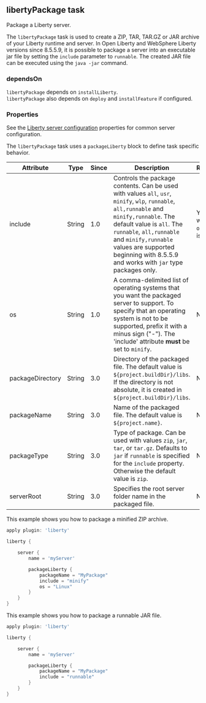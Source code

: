 ## libertyPackage task

Package a Liberty server.

The `libertyPackage` task is used to create a ZIP, TAR, TAR.GZ or JAR archive of your Liberty runtime and server.
In Open Liberty and WebSphere Liberty versions since 8.5.5.9, it is possible to package a server into an executable jar file by setting the `include` parameter to `runnable`. The created JAR file can be executed using the `java -jar` command.

### dependsOn
`libertyPackage` depends on `installLiberty`.  
`libertyPackage` also depends on `deploy` and `installFeature` if configured.  
  
### Properties

See the [Liberty server configuration](libertyExtensions.md#liberty-server-configuration) properties for common server configuration.

The `libertyPackage` task uses a `packageLiberty` block to define task specific behavior.

| Attribute | Type  | Since | Description | Required |
| --------- | ----- | ----- | ----------- | -------- |
| include | String | 1.0 | Controls the package contents. Can be used with values `all`, `usr`, `minify`, `wlp`, `runnable`, `all,runnable` and `minify,runnable`. The default value is `all`. The `runnable`, `all,runnable` and `minify,runnable` values are supported beginning with 8.5.5.9 and works with `jar` type packages only. | Yes, only when the `os` option is set. |
| os| String | 1.0 | A comma-delimited list of operating systems that you want the packaged server to support. To specify that an operating system is not to be supported, prefix it with a minus sign ("-"). The 'include' attribute __must__ be set to `minify`. | No |
| packageDirectory |  String | 3.0 | Directory of the packaged file. The default value is `${project.buildDir}/libs`. If the directory is not absolute, it is created in `${project.buildDir}/libs`.| No |
| packageName |  String | 3.0 | Name of the packaged file. The default value is `${project.name}`. | No |
| packageType | String | 3.0 | Type of package. Can be used with values `zip`, `jar`, `tar`, or `tar.gz`. Defaults to `jar` if `runnable` is specified for the `include` property. Otherwise the default value is `zip`. | No |
| serverRoot |  String | 3.0 | Specifies the root server folder name in the packaged file. | No |


This example shows you how to package a minified ZIP archive.

```groovy
apply plugin: 'liberty'

liberty {

    server {
        name = 'myServer'

        packageLiberty {
            packageName = "MyPackage"
            include = "minify"
            os = "Linux"
        }
    }
}

```

This example shows you how to package a runnable JAR file.

```groovy
apply plugin: 'liberty'

liberty {

    server {
        name = 'myServer'

        packageLiberty {
            packageName = "MyPackage"
            include = "runnable"
        }   
    }
}

```
